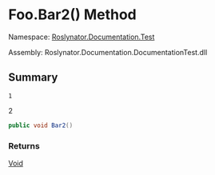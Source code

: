 # Foo\.Bar2\(\) Method

Namespace: [Roslynator.Documentation.Test](../../README.md)

Assembly: Roslynator\.Documentation\.DocumentationTest\.dll

## Summary

    1
2

```csharp
public void Bar2()
```

### Returns

[Void](https://docs.microsoft.com/en-us/dotnet/api/system.void)


